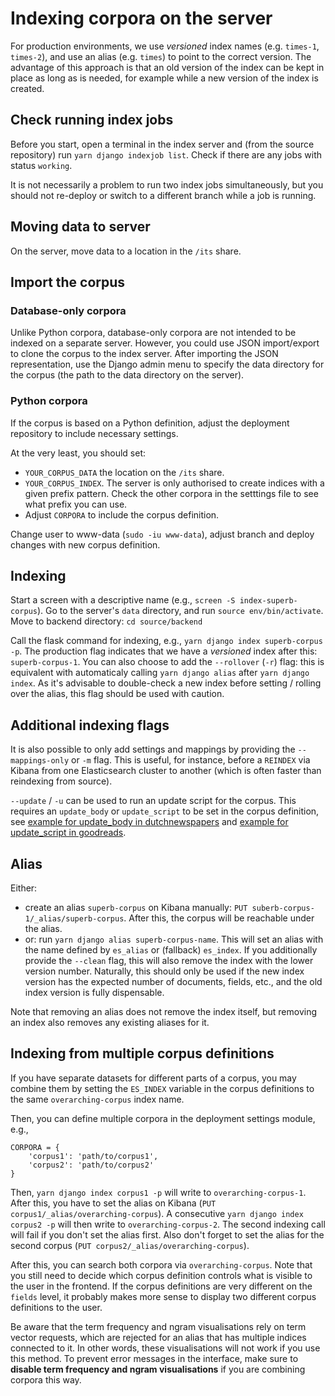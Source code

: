 # Indexing corpora on the server

For production environments, we use *versioned* index names (e.g. `times-1`, `times-2`), and use an alias (e.g. `times`) to point to the correct version. The advantage of this approach is that an old version of the index can be kept in place as long as is needed, for example while a new version of the index is created.

## Check running index jobs

Before you start, open a terminal in the index server and (from the source repository) run `yarn django indexjob list`. Check if there are any jobs with status `working`.

It is not necessarily a problem to run two index jobs simultaneously, but you should not re-deploy or switch to a different branch while a job is running.

## Moving data to server
On the server, move data to a location in the `/its` share.

## Import the corpus

### Database-only corpora

Unlike Python corpora, database-only corpora are not intended to be indexed on a separate server. However, you could use JSON import/export to clone the corpus to the index server. After importing the JSON representation, use the Django admin menu to specify the data directory for the corpus (the path to the data directory on the server).

### Python corpora

If the corpus is based on a Python definition, adjust the deployment repository to include necessary settings.

At the very least, you should set:
- `YOUR_CORPUS_DATA` the location on the `/its` share.
- `YOUR_CORPUS_INDEX`. The server is only authorised to create indices with a given prefix pattern. Check the other corpora in the setttings file to see what prefix you can use.
- Adjust `CORPORA` to include the corpus definition.

Change user to www-data (`sudo -iu www-data`), adjust branch and deploy changes with new corpus definition.

## Indexing
Start a screen with a descriptive name (e.g., `screen -S index-superb-corpus`). Go to the server's `data` directory, and run `source env/bin/activate`. Move to backend directory: `cd source/backend`

Call the flask command for indexing, e.g., `yarn django index superb-corpus -p`. The production flag indicates that we have a *versioned* index after this: `superb-corpus-1`. You can also choose to add the `--rollover` (`-r`) flag: this is equivalent with automaticaly calling `yarn django alias` after `yarn django index`. As it's advisable to double-check a new index before setting / rolling over the alias, this flag should be used with caution.

## Additional indexing flags

It is also possible to only add settings and mappings by providing the `--mappings-only` or `-m` flag. This is useful, for instance, before a `REINDEX` via Kibana from one Elasticsearch cluster to another (which is often faster than reindexing from source).

`--update` / `-u` can be used to run an update script for the corpus. This requires an `update_body` or `update_script` to be set in the corpus definition, see [example for update_body in dutchnewspapers](backend/corpora/dutchnewspapers/dutchnewspapers_all.py) and [example for update_script in goodreads](backend/corpora/goodreads/goodreads.py).


## Alias
Either:
- create an alias `superb-corpus` on Kibana manually:
`PUT suberb-corpus-1/_alias/superb-corpus`. After this, the corpus will be reachable under the alias.
- or: run `yarn django alias superb-corpus-name`. This will set an alias with the name defined by `es_alias` or (fallback) `es_index`. If you additionally provide the `--clean` flag, this will also remove the index with the lower version number. Naturally, this should only be used if the new index version has the expected number of documents, fields, etc., and the old index version is fully dispensable.

Note that removing an alias does not remove the index itself, but removing an index also removes any existing aliases for it.

## Indexing from multiple corpus definitions
If you have separate datasets for different parts of a corpus, you may combine them by setting the `ES_INDEX` variable in the corpus definitions to the same `overarching-corpus` index name.

Then, you can define multiple corpora in the deployment settings module, e.g.,
```
CORPORA = {
    'corpus1': 'path/to/corpus1',
    'corpus2': 'path/to/corpus2'
}
```

Then, `yarn django index corpus1 -p` will write to `overarching-corpus-1`. After this, you have to set the alias on Kibana (`PUT corpus1/_alias/overarching-corpus`). A consecutive `yarn django index corpus2 -p` will then write to `overarching-corpus-2`. The second indexing call will fail if you don't set the alias first. Also don't forget to set the alias for the second corpus (`PUT corpus2/_alias/overarching-corpus`).

After this, you can search both corpora via `overarching-corpus`. Note that you still need to decide which corpus definition controls what is visible to the user in the frontend. If the corpus definitions are very different on the `fields` level, it probably makes more sense to display two different corpus definitions to the user.

Be aware that the term frequency and ngram visualisations rely on term vector requests, which are rejected for an alias that has multiple indices connected to it. In other words, these visualisations will not work if you use this method. To prevent error messages in the interface, make sure to  **disable term frequency and ngram visualisations** if you are combining corpora this way.
